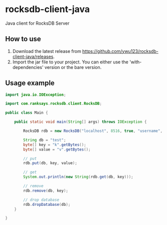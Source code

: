 # rocksdb-client-java
Java client for RocksDB Server

## How to use

1. Download the latest release from <https://github.com/ywu123/rocksdb-client-java/releases>.
2. Import the jar file to your project. You can either use the 'with-dependencies' version or the bare version.

## Usage example

```java
import java.io.IOException;

import com.ranksays.rocksdb.client.RocksDB;

public class Main {

    public static void main(String[] args) throws IOException {

        RocksDB rdb = new RocksDB("localhost", 8516, true, "username", "password");

        String db = "test";
        byte[] key = "k".getBytes();
        byte[] value = "v".getBytes();

        // put
        rdb.put(db, key, value);

        // get
        System.out.println(new String(rdb.get(db, key)));

        // remove
        rdb.remove(db, key);

        // drop database
        rdb.dropDatabase(db);
    }

}
```